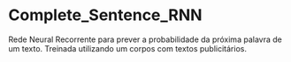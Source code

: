 # Complete_Sentence_RNN
Rede Neural Recorrente para prever a probabilidade da próxima palavra de um texto. Treinada utilizando um corpos com textos publicitários.

